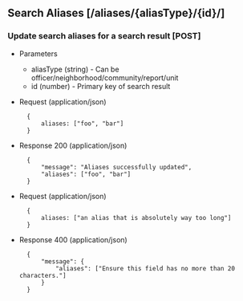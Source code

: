 ## Search Aliases [/aliases/{aliasType}/{id}/]

### Update search aliases for a search result [POST]

+ Parameters
    + aliasType (string) - Can be officer/neighborhood/community/report/unit
    + id (number) - Primary key of search result

+ Request (application/json)

        {
            aliases: ["foo", "bar"]
        }

+ Response 200 (application/json)

        {
            "message": "Aliases successfully updated",
            "aliases": ["foo", "bar"]
        }

+ Request (application/json)

        {
            aliases: ["an alias that is absolutely way too long"]
        }

+ Response 400 (application/json)

        {
            "message": {
                "aliases": ["Ensure this field has no more than 20 characters."]
            }
        }
